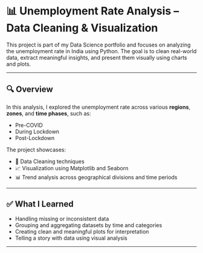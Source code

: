 # 📊 Unemployment Rate Analysis – Data Cleaning & Visualization

This project is part of my Data Science portfolio and focuses on analyzing the unemployment rate in India using Python. The goal is to clean real-world data, extract meaningful insights, and present them visually using charts and plots.

---

## 🔍 Overview

In this analysis, I explored the unemployment rate across various **regions**, **zones**, and **time phases**, such as:

- Pre-COVID
- During Lockdown
- Post-Lockdown

The project showcases:
- 📌 Data Cleaning techniques
- 📈 Visualization using Matplotlib and Seaborn
- 📊 Trend analysis across geographical divisions and time periods

---

## ✅ What I Learned

- Handling missing or inconsistent data
- Grouping and aggregating datasets by time and categories
- Creating clean and meaningful plots for interpretation
- Telling a story with data using visual analysis

---
